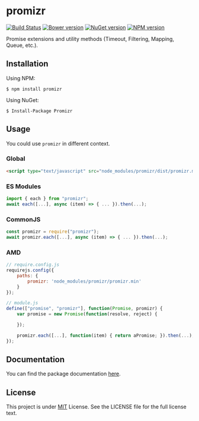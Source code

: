 ﻿# promizr

[![Build Status](https://travis-ci.org/spatools/promizr.png)](https://travis-ci.org/spatools/promizr)
[![Bower version](https://badge.fury.io/bo/promizr.png)](http://badge.fury.io/bo/promizr)
[![NuGet version](https://badge.fury.io/nu/Promizr.png)](http://badge.fury.io/nu/Promizr)
[![NPM version](https://badge.fury.io/js/promizr.png)](http://badge.fury.io/js/promizr)

Promise extensions and utility methods (Timeout, Filtering, Mapping, Queue, etc.).

## Installation

Using NPM:

```console
$ npm install promizr
```

Using NuGet:

```console
$ Install-Package Promizr
```

## Usage

You could use `promizr` in different context.

### Global

```html
<script type="text/javascript" src="node_modules/promizr/dist/promizr.min.js"></script>
```

### ES Modules

```javascript
import { each } from "promizr";
await each([...], async (item) => { ... }).then(...);
```

### CommonJS

```javascript
const promizr = require("promizr");
await promizr.each([...], async (item) => { ... }).then(...);
```

### AMD

```javascript
// require.config.js
requirejs.config({
    paths: {
        promizr: 'node_modules/promizr/promizr.min'
    }
});

// module.js
define(["promise", "promizr"], function(Promise, promizr) {
    var promise = new Promise(function(resolve, reject) {

    });

    promizr.each([...], function(item) { return aPromise; }).then(...);
});
```

## Documentation

You can find the package documentation [here](./docs/promizr.md).

## License

This project is under [MIT](./LICENSE) License. See the LICENSE file for the full license text.
